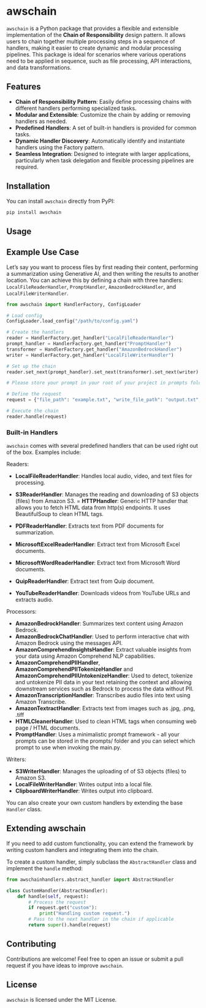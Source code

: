 
# awschain

`awschain` is a Python package that provides a flexible and extensible implementation of the **Chain of Responsibility** design pattern. It allows users to chain together multiple processing steps in a sequence of handlers, making it easier to create dynamic and modular processing pipelines. This package is ideal for scenarios where various operations need to be applied in sequence, such as file processing, API interactions, and data transformations.

## Features

- **Chain of Responsibility Pattern**: Easily define processing chains with different handlers performing specialized tasks.
- **Modular and Extensible**: Customize the chain by adding or removing handlers as needed.
- **Predefined Handlers**: A set of built-in handlers is provided for common tasks.
- **Dynamic Handler Discovery**: Automatically identify and instantiate handlers using the Factory pattern.
- **Seamless Integration**: Designed to integrate with larger applications, particularly when task delegation and flexible processing pipelines are required.

## Installation

You can install `awschain` directly from PyPI:

```bash
pip install awschain
```

## Usage

## Example Use Case

Let’s say you want to process files by first reading their content, performing a summarization using Generative AI, and then writing the results to another location. You can achieve this by defining a chain with three handlers: `LocalFileReaderHandler`, `PromptHandler`, `AmazonBedrockHandler`, and `LocalFileWriterHandler`.

```python
from awschain import HandlerFactory, ConfigLoader

# Load config
ConfigLoader.load_config("/path/to/config.yaml")

# Create the handlers
reader = HandlerFactory.get_handler("LocalFileReaderHandler")
prompt_handler = HandlerFactory.get_handler("PromptHandler")
transformer = HandlerFactory.get_handler("AmazonBedrockHandler")
writer = HandlerFactory.get_handler("LocalFileWriterHandler")

# Set up the chain
reader.set_next(prompt_handler).set_next(transformer).set_next(writer)

# Please store your prompt in your root of your project in prompts folder. Example: prompts/default_prompt.txt

# Define the request
request = {"file_path": "example.txt", "write_file_path": "output.txt", "prompt": "default_prompt"}

# Execute the chain
reader.handle(request)
```

### Built-in Handlers

`awschain` comes with several predefined handlers that can be used right out of the box. Examples include:

Readers:
- **LocalFileReaderHandler**: Handles local audio, video, and text files for processing.
- **S3ReaderHandler**: Manages the reading and downloading of S3 objects (files) from Amazon S3.
= **HTTPHandler**: Generic HTTP handler that allows you to fetch HTML data from http(s) endpoints. It uses BeautifulSoup to clean HTML tags.

- **PDFReaderHandler**: Extracts text from PDF documents for summarization.
- **MicrosoftExcelReaderHandler**: Extract text from Microsoft Excel documents.
- **MicrosoftWordReaderHandler**: Extract text from Microsoft Word documents.
- **QuipReaderHandler**: Extract text from Quip document.
- **YouTubeReaderHandler**: Downloads videos from YouTube URLs and extracts audio.

Processors:
- **AmazonBedrockHandler**: Summarizes text content using Amazon Bedrock.
- **AmazonBedrockChatHandler**: Used to perform interactive chat with Amazon Bedrock using the messages API.
- **AmazonComprehendInsightsHandler**: Extract valuable insights from your data using Amazon Comprehend NLP capabilities.
- **AmazonComprehendPIIHandler**, **AmazonComprehendPIITokenizeHandler** and **AmazonComprehendPIIUntokenizeHandler**: Used to detect, tokenize and untokenize PII data in your text retaining the context and allowing downstream services such as Bedrock to process the data without PII.
- **AmazonTranscriptionHandler**: Transcribes audio files into text using Amazon Transcribe.
- **AmazonTextractHandler**: Extracts text from images such as .jpg, .png, .tiff
- **HTMLCleanerHandler**: Used to clean HTML tags when consuming web page / HTML documents.
- **PromptHandler**: Uses a minimalistic prompt framework - all your prompts can be stored in the prompts/ folder and you can select which prompt to use when invoking the main.py.

Writers:
- **S3WriterHandler**: Manages the uploading of of S3 objects (files) to Amazon S3.
- **LocalFileWriterHandler**: Writes output into a local file.
- **ClipboardWriterHandler**: Writes output into clipboard.

You can also create your own custom handlers by extending the base `Handler` class.

## Extending awschain

If you need to add custom functionality, you can extend the framework by writing custom handlers and integrating them into the chain.

To create a custom handler, simply subclass the `AbstractHandler` class and implement the `handle` method:

```python
from awschainhandlers.abstract_handler import AbstractHandler

class CustomHandler(AbstractHandler):
    def handle(self, request):
        # Process the request
        if request.get("custom"):
            print("Handling custom request.")
        # Pass to the next handler in the chain if applicable
        return super().handle(request)
```

## Contributing

Contributions are welcome! Feel free to open an issue or submit a pull request if you have ideas to improve `awschain`.

## License

`awschain` is licensed under the MIT License.
